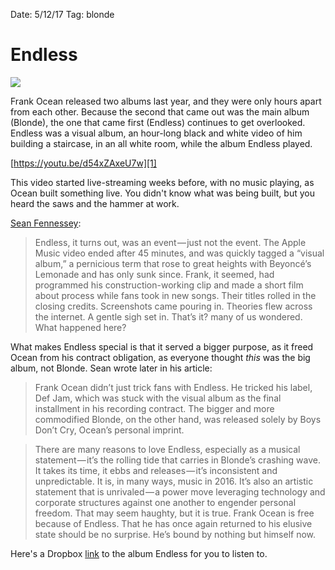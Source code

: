 Date: 5/12/17
Tag: blonde

# Endless

![][image-1]

Frank Ocean released two albums last year, and they were only hours apart from each other. Because the second that came out was the main album (Blonde), the one that came first (Endless) continues to get overlooked. Endless was a visual album, an hour-long black and white video of him building a staircase, in an all white room, while the album Endless played.

[https://youtu.be/d54xZAxeU7w][1]

This video started live-streaming weeks before, with no music playing, as Ocean built something live. You didn't know what was being built, but you heard the saws and the hammer at work.

[Sean Fennessey][2]:

> Endless, it turns out, was an event — just not the event. The Apple Music video ended after 45 minutes, and was quickly tagged a “visual album,” a pernicious term that rose to great heights with Beyoncé’s Lemonade and has only sunk since. Frank, it seemed, had programmed his construction-working clip and made a short film about process while fans took in new songs. Their titles rolled in the closing credits. Screenshots came pouring in. Theories flew across the internet. A gentle sigh set in. That’s it? many of us wondered. What happened here?

What makes Endless special is that it served a bigger purpose, as it freed Ocean from his contract obligation, as everyone thought *this* was the big album, not Blonde. Sean wrote later in his article:

> Frank Ocean didn’t just trick fans with Endless. He tricked his label, Def Jam, which was stuck with the visual album as the final installment in his recording contract. The bigger and more commodified Blonde, on the other hand, was released solely by Boys Don’t Cry, Ocean’s personal imprint.

> There are many reasons to love Endless, especially as a musical statement — it’s the rolling tide that carries in Blonde’s crashing wave. It takes its time, it ebbs and releases — it’s inconsistent and unpredictable. It is, in many ways, music in 2016. It’s also an artistic statement that is unrivaled — a power move leveraging technology and corporate structures against one another to engender personal freedom. That may seem haughty, but it is true. Frank Ocean is free because of Endless. That he has once again returned to his elusive state should be no surprise. He’s bound by nothing but himself now.

Here's a Dropbox [link][3] to the album Endless for you to listen to.

[1]:	https://youtu.be/d54xZAxeU7w
[2]:	https://theringer.com/the-other-frank-ocean-album-is-the-most-important-album-of-2016-dec627574467
[3]:	https://www.dropbox.com/sh/wf8nozw7fmht7id/AACNee0JTJ8avdgbtc2Robgaa?dl=0

[image-1]:	http://images.complex.com/complex/image/upload/c_crop,h_610,w_1215,x_5,y_0/y_aptp4a.jpg